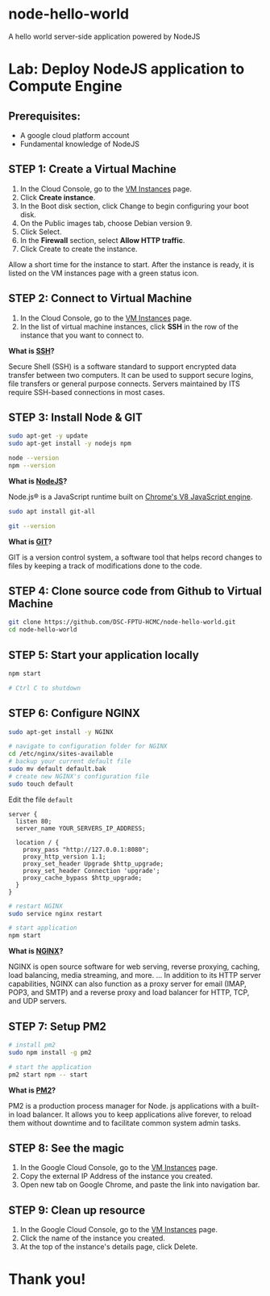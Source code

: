 # node-hello-world
A hello world server-side application powered by NodeJS

# Lab: Deploy NodeJS application to Compute Engine

## Prerequisites:
- A google cloud platform account
- Fundamental knowledge of NodeJS

## STEP 1: Create a Virtual Machine
1. In the Cloud Console, go to the [VM Instances](https://console.cloud.google.com/compute/instances) page.
1. Click **Create instance**.
1. In the Boot disk section, click Change to begin configuring your boot disk.
1. On the Public images tab, choose Debian version 9.
1. Click Select.
1. In the **Firewall** section, select **Allow HTTP traffic**.
1. Click Create to create the instance.

Allow a short time for the instance to start. After the instance is ready, it is listed on the VM instances page with a green status icon.

## STEP 2: Connect to Virtual Machine
1. In the Cloud Console, go to the [VM Instances](https://console.cloud.google.com/compute/instances) page.
1. In the list of virtual machine instances, click **SSH** in the row of the instance that you want to connect to.

**What is [SSH](https://phoenixnap.com/kb/ssh-to-connect-to-remote-server-linux-or-windows)?**

Secure Shell (SSH) is a software standard to support encrypted data transfer between two computers. It can be used to support secure logins, file transfers or general purpose connects. Servers maintained by ITS require SSH-based connections in most cases.

## STEP 3: Install Node & GIT
```bash
sudo apt-get -y update
sudo apt-get install -y nodejs npm

node --version
npm --version
```

**What is [NodeJS](https://nodejs.org/en/about/)?**

Node.js® is a JavaScript runtime built on [Chrome's V8 JavaScript engine](https://v8.dev/).

```bash
sudo apt install git-all

git --version
```

**What is [GIT](https://www.freecodecamp.org/news/what-is-git-and-how-to-use-it-c341b049ae61/)?**

GIT is a version control system, a software tool that helps record changes to files by keeping a track of modifications done to the code.

## STEP 4: Clone source code from Github to Virtual Machine
```bash
git clone https://github.com/DSC-FPTU-HCMC/node-hello-world.git
cd node-hello-world
```

## STEP 5: Start your application locally
```bash
npm start

# Ctrl C to shutdown
```

## STEP 6: Configure NGINX
```bash
sudo apt-get install -y NGINX

# navigate to configuration folder for NGINX
cd /etc/nginx/sites-available
# backup your current default file
sudo mv default default.bak
# create new NGINX's configuration file
sudo touch default
```

Edit the file `default`
```
server {
  listen 80;
  server_name YOUR_SERVERS_IP_ADDRESS;

  location / {
    proxy_pass "http://127.0.0.1:8080";
    proxy_http_version 1.1;
    proxy_set_header Upgrade $http_upgrade;
    proxy_set_header Connection 'upgrade';
    proxy_cache_bypass $http_upgrade;
  }
}
```

```bash
# restart NGINX
sudo service nginx restart

# start application
npm start
```

**What is [NGINX](https://www.NGINX.com/resources/glossary/NGINX)?**

NGINX is open source software for web serving, reverse proxying, caching, load balancing, media streaming, and more. ... In addition to its HTTP server capabilities, NGINX can also function as a proxy server for email (IMAP, POP3, and SMTP) and a reverse proxy and load balancer for HTTP, TCP, and UDP servers.

## STEP 7: Setup PM2
```bash
# install pm2
sudo npm install -g pm2

# start the application
pm2 start npm -- start
```

**What is [PM2](https://pm2.keymetrics.io/docs/usage/quick-start/)?**

PM2 is a production process manager for Node. js applications with a built-in load balancer. It allows you to keep applications alive forever, to reload them without downtime and to facilitate common system admin tasks.

## STEP 8: See the magic
1. In the Google Cloud Console, go to the [VM Instances](https://console.cloud.google.com/compute/instances) page.
1. Copy the external IP Address of the instance you created.
1. Open new tab on Google Chrome, and paste the link into navigation bar.


## STEP 9: Clean up resource
1. In the Google Cloud Console, go to the [VM Instances](https://console.cloud.google.com/compute/instances) page.
1. Click the name of the instance you created.
1. At the top of the instance's details page, click Delete.

# Thank you!
